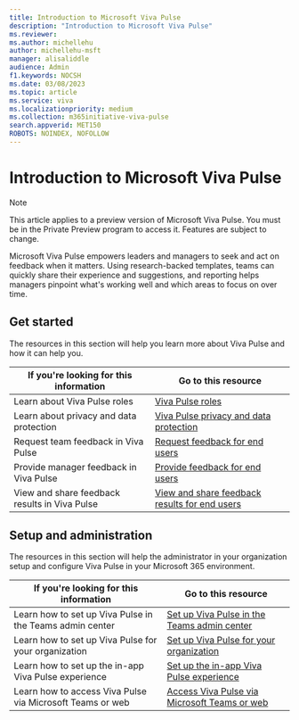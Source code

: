 ```yaml
---
title: Introduction to Microsoft Viva Pulse
description: "Introduction to Microsoft Viva Pulse"
ms.reviewer: 
ms.author: michellehu
author: michellehu-msft
manager: alisaliddle
audience: Admin
f1.keywords: NOCSH
ms.date: 03/08/2023
ms.topic: article
ms.service: viva
ms.localizationpriority: medium
ms.collection: m365initiative-viva-pulse  
search.appverid: MET150
ROBOTS: NOINDEX, NOFOLLOW
---
```


# Introduction to Microsoft Viva Pulse

> [!NOTE]
> This article applies to a preview version of Microsoft Viva Pulse. You must be in the Private Preview program to access it. Features are subject to change.

Microsoft Viva Pulse empowers leaders and managers to seek and act on feedback when it matters. Using research-backed templates, teams can quickly share their experience and suggestions, and reporting helps managers pinpoint what's working well and which areas to focus on over time.

## Get started

The resources in this section will help you learn more about Viva Pulse and how it can help you.

| If you're looking for this information | Go to this resource |
| ----------- | ----------- |
| Learn about Viva Pulse roles | [Viva Pulse roles](./get-started/roles-in-viva-pulse.md) |
| Learn about privacy and data protection | [Viva Pulse privacy and data protection](./get-started/privacy-and-data-protection.md) |
| Request team feedback in Viva Pulse | [Request feedback for end users](./request-feedback/create-pulse.md) |
| Provide manager feedback in Viva Pulse | [Provide feedback for end users](./provide-feedback/respond-to-pulse.md) |
| View and share feedback results in Viva Pulse | [View and share feedback results for end users](./view-and-share-feedback-results/view-and-share-feedback-author.md) |

## Setup and administration

The resources in this section will help the administrator in your organization setup and configure Viva Pulse in your Microsoft 365 environment.

| If you're looking for this information | Go to this resource |
| ----------- | ----------- |
| Learn how to set up Viva Pulse in the Teams admin center | [Set up Viva Pulse in the Teams admin center](./setup-admin-access/set-up-pulse-in-teams-admin-center.md.md) |
| Learn how to set up Viva Pulse for your organization | [Set up Viva Pulse for your organization](./setup-admin-access/set-up-pulse-for-your-organization.md) |
| Learn how to set up the in-app Viva Pulse experience | [Set up the in-app Viva Pulse experience](./setup-admin-access/set-up-in-app-pulse-experience.md) |
| Learn how to access Viva Pulse via Microsoft Teams or web | [Access Viva Pulse via Microsoft Teams or web](./setup-admin-access/access-pulse-via-teams-or-web.md) |